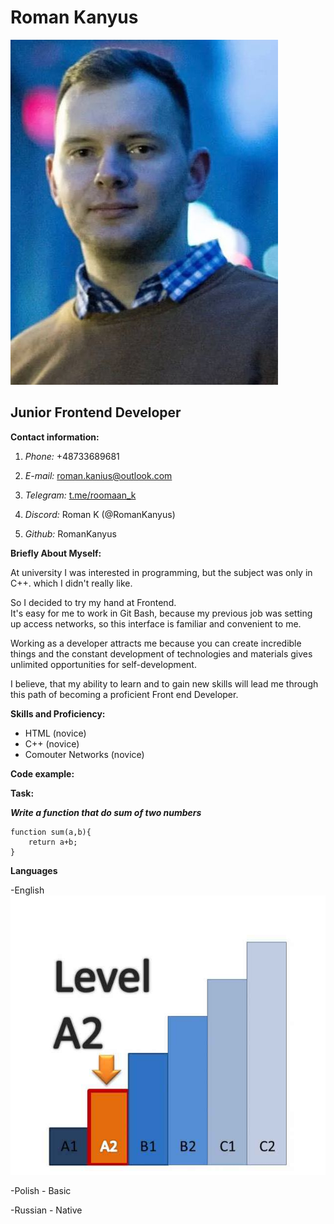 # Roman Kanyus
![My photo](Images\photo_2022-06-05_21-00-01.jpg)

## Junior Frontend Developer

**Contact information:**

1. _Phone:_ +48733689681

2. _E-mail:_ [roman.kanius@outlook.com](mailto:roman.kanius@outlook.com)

3. _Telegram:_ [t.me/roomaan_k](t.me/roomaan_k) 

4. _Discord:_ Roman K (@RomanKanyus)

5. _Github:_ RomanKanyus

**Briefly About Myself:**

At university I was interested in programming, but the subject was only in C++. which I didn't really like.
 
So I decided to try my hand at Frontend.         
It's easy for me to work in Git Bash, because my previous job was setting up access networks, so this interface is familiar and convenient to me.

Working as a developer attracts me because you can create incredible things and the constant development of technologies and materials gives unlimited opportunities for self-development.

I believe, that my ability to learn and to gain new skills will lead me through this path of becoming a proficient Front end Developer.

**Skills and Proficiency:**
- HTML (novice)
- C++ (novice)
- Comouter Networks (novice)
  
**Code example:**

**Task:**

***Write a function that do sum of two numbers***
```
function sum(a,b){
    return a+b;
}
```

**Languages**

-English ![This is an image](Images\level-a2-e1511857348590.jpg) 

-Polish - Basic

-Russian - Native